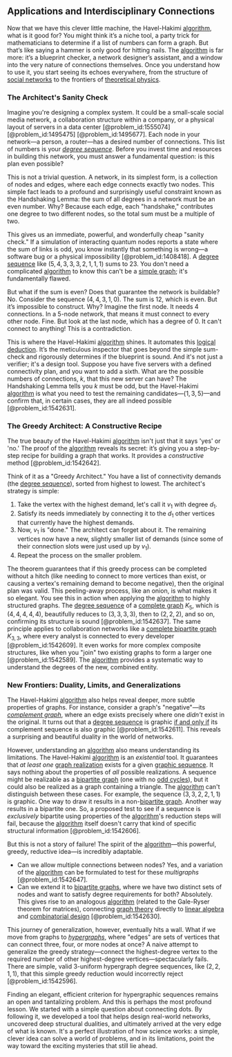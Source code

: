 ## Applications and Interdisciplinary Connections

Now that we have this clever little machine, the Havel-Hakimi [algorithm](@article_id:267625), what is it good for? You might think it’s a niche tool, a party trick for mathematicians to determine if a list of numbers can form a graph. But that’s like saying a hammer is only good for hitting nails. The [algorithm](@article_id:267625) is far more: it’s a blueprint checker, a network designer’s assistant, and a window into the very nature of connections themselves. Once you understand how to use it, you start seeing its echoes everywhere, from the structure of [social networks](@article_id:262644) to the frontiers of [theoretical physics](@article_id:153576).

### The Architect's Sanity Check

Imagine you're designing a complex system. It could be a small-scale social media network, a collaboration structure within a company, or a physical layout of servers in a data center [@problem_id:1555074] [@problem_id:1495475] [@problem_id:1495677]. Each node in your network—a person, a router—has a desired number of connections. This list of numbers is your *[degree sequence](@article_id:267356)*. Before you invest time and resources in building this network, you must answer a fundamental question: is this plan even possible?

This is not a trivial question. A network, in its simplest form, is a collection of nodes and edges, where each edge connects exactly two nodes. This simple fact leads to a profound and surprisingly useful constraint known as the Handshaking Lemma: the sum of all degrees in a network must be an even number. Why? Because each edge, each "handshake," contributes one degree to two different nodes, so the total sum must be a multiple of two.

This gives us an immediate, powerful, and wonderfully cheap "sanity check." If a simulation of interacting quantum nodes reports a state where the sum of links is odd, you know instantly that something is wrong—a software bug or a physical impossibility [@problem_id:1408418]. A [degree sequence](@article_id:267356) like $(5, 4, 3, 3, 3, 2, 1, 1, 1)$ sums to 23. You don't need a complicated [algorithm](@article_id:267625) to know this can't be a [simple graph](@article_id:274782); it's fundamentally flawed.

But what if the sum is even? Does that guarantee the network is buildable? No. Consider the sequence $(4, 4, 3, 1, 0)$. The sum is 12, which is even. But it’s impossible to construct. Why? Imagine the first node. It needs 4 connections. In a 5-node network, that means it must connect to every other node. Fine. But look at the last node, which has a degree of 0. It can't connect to anything! This is a contradiction.

This is where the Havel-Hakimi [algorithm](@article_id:267625) shines. It automates this [logical deduction](@article_id:267288). It’s the meticulous inspector that goes beyond the simple sum-check and rigorously determines if the blueprint is sound. And it's not just a verifier; it's a design tool. Suppose you have five servers with a defined connectivity plan, and you want to add a sixth. What are the possible numbers of connections, $k$, that this new server can have? The Handshaking Lemma tells you $k$ must be odd, but the Havel-Hakimi [algorithm](@article_id:267625) is what you need to test the remaining candidates—$\{1, 3, 5\}$—and confirm that, in certain cases, they are all indeed possible [@problem_id:1542631].

### The Greedy Architect: A Constructive Recipe

The true beauty of the Havel-Hakimi [algorithm](@article_id:267625) isn't just that it says 'yes' or 'no.' The proof of the [algorithm](@article_id:267625) reveals its secret: it’s giving you a step-by-step recipe for building a graph that works. It provides a *constructive* method [@problem_id:1542642].

Think of it as a "Greedy Architect." You have a list of connectivity demands (the [degree sequence](@article_id:267356)), sorted from highest to lowest. The architect's strategy is simple:
1.  Take the vertex with the highest demand, let's call it $v_1$ with degree $d_1$.
2.  Satisfy its needs immediately by connecting it to the $d_1$ other vertices that currently have the highest demands.
3.  Now, $v_1$ is "done." The architect can forget about it. The remaining vertices now have a new, slightly smaller list of demands (since some of their connection slots were just used up by $v_1$).
4.  Repeat the process on the smaller problem.

The theorem guarantees that if this greedy process can be completed without a hitch (like needing to connect to more vertices than exist, or causing a vertex's remaining demand to become negative), then the original plan was valid. This peeling-away process, like an onion, is what makes it so elegant. You see this in action when applying the [algorithm](@article_id:267625) to highly structured graphs. The [degree sequence](@article_id:267356) of a [complete graph](@article_id:260482) $K_5$, which is $(4,4,4,4,4)$, beautifully reduces to $(3,3,3,3)$, then to $(2,2,2)$, and so on, confirming its structure is sound [@problem_id:1542637]. The same principle applies to collaboration networks like a [complete bipartite graph](@article_id:275735) $K_{3,3}$, where every analyst is connected to every developer [@problem_id:1542609]. It even works for more complex composite structures, like when you "join" two existing graphs to form a larger one [@problem_id:1542589]. The [algorithm](@article_id:267625) provides a systematic way to understand the degrees of the new, combined entity.

### New Frontiers: Duality, Limits, and Generalizations

The Havel-Hakimi [algorithm](@article_id:267625) also helps reveal deeper, more subtle properties of graphs. For instance, consider a graph's "negative"—its *[complement graph](@article_id:275942)*, where an edge exists precisely where one *didn't* exist in the original. It turns out that a [degree sequence](@article_id:267356) is graphic [if and only if](@article_id:262623) its complement sequence is also graphic [@problem_id:1542611]. This reveals a surprising and beautiful duality in the world of networks.

However, understanding an [algorithm](@article_id:267625) also means understanding its limitations. The Havel-Hakimi [algorithm](@article_id:267625) is an *existential* tool. It guarantees that *at least one* [graph realization](@article_id:270140) exists for a given [graphic sequence](@article_id:273836). It says nothing about the properties of *all* possible realizations. A sequence might be realizable as a [bipartite graph](@article_id:153453) (one with no [odd cycles](@article_id:270793)), but it could also be realized as a graph containing a triangle. The [algorithm](@article_id:267625) can't distinguish between these cases. For example, the sequence $(3, 3, 2, 2, 1, 1)$ is graphic. One way to draw it results in a non-[bipartite graph](@article_id:153453). Another way results in a bipartite one. So, a proposed test to see if a sequence is *exclusively* bipartite using properties of the [algorithm](@article_id:267625)'s reduction steps will fail, because the [algorithm](@article_id:267625) itself doesn't carry that kind of specific structural information [@problem_id:1542606].

But this is not a story of failure! The spirit of the [algorithm](@article_id:267625)—this powerful, greedy, reductive idea—is incredibly adaptable.
*   Can we allow multiple connections between nodes? Yes, and a variation of the [algorithm](@article_id:267625) can be formulated to test for these *multigraphs* [@problem_id:1542647].
*   Can we extend it to [bipartite graphs](@article_id:261957), where we have two distinct sets of nodes and want to satisfy degree requirements for both? Absolutely. This gives rise to an analogous [algorithm](@article_id:267625) (related to the Gale-Ryser theorem for matrices), connecting [graph theory](@article_id:140305) directly to [linear algebra](@article_id:145246) and [combinatorial design](@article_id:266151) [@problem_id:1542630].

This journey of generalization, however, eventually hits a wall. What if we move from graphs to *[hypergraphs](@article_id:270449)*, where "edges" are sets of vertices that can connect three, four, or more nodes at once? A naive attempt to generalize the greedy strategy—connect the highest-degree vertex to the required number of other highest-degree vertices—spectacularly fails. There are simple, valid 3-uniform hypergraph degree sequences, like $(2,2,1,1)$, that this simple greedy reduction would incorrectly reject [@problem_id:1542596].

Finding an elegant, efficient criterion for hypergraphic sequences remains an open and tantalizing problem. And this is perhaps the most profound lesson. We started with a simple question about connecting dots. By following it, we developed a tool that helps design real-world networks, uncovered deep structural dualities, and ultimately arrived at the very edge of what is known. It's a perfect illustration of how science works: a simple, clever idea can solve a world of problems, and in its limitations, point the way toward the exciting mysteries that still lie ahead.